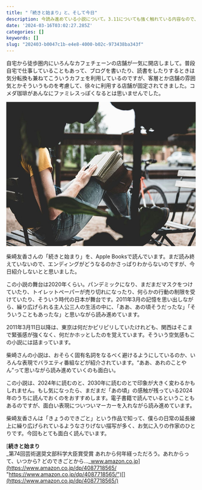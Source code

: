 ```yaml
---
title: "「続きと始まり」と、そして今日"
description: 今読み進めている小説について。3.11についても強く触れている内容なので、いま紹介したいと思いました。
date: '2024-03-16T03:02:27.285Z'
categories: []
keywords: []
slug: "202403-b0047c1b-e4e8-4000-b02c-973438ba343f"
---
```

自宅から徒歩圏内にいろんなカフェチェーンの店舗が一気に開店しまして。普段自宅で仕事していることもあって、ブログを書いたり、読書をしたりするときは気分転換も兼ねてこういうカフェを利用しているのですが、客層とか店舗の雰囲気とかそういうものを考慮して、徐々に利用する店舗が固定されてきました。コメダ珈琲があんなにファミレスっぽくなるとは思いませんでした。

![](0__etPh9JXIWnWLQWpG.jpg)

柴崎友香さんの「続きと始まり」を、Apple Booksで読んでいます。まだ読み終えていないので、エンディングがどうなるのかさっぱりわからないのですが、今日紹介しないとと思いました。

この小説の舞台は2020年くらい。パンデミックになり、まだまだマスクをつけていたり、トイレットペーパーが売り切れになったり、何らかの行動の制限を受けていたり、そういう時代の日本が舞台です。2011年3月の記憶を思い出しながら、繰り広げられる主人公三人の生活の中に、「ああ、あの頃そうだったな」「そういうこともあったな」と思いながら読み進めています。

2011年3月11日以降は、東京は何だかピリピリしていたけれども、関西はそこまで緊張感が強くなく、何だかホッとしたのを覚えています。そういう空気感もこの小説には詰まっています。

柴崎さんの小説は、おそらく固有名詞をなるべく避けるようにしているのか、いろんな表現でバラエティ番組などが紹介されています。“ああ、あれのことやん”って思いながら読み進めていくのも面白い。

この小説は、2024年に読むのと、2030年に読むのとで印象が大きく変わるかもしれません。もし気になったら、まだまだ「あの頃」の感触が残っている2024年のうちに読んでおくのをおすすめします。電子書籍で読んでいるということもあるのですが、面白い表現についついマーカーを入れながら読み進めています。

柴崎友香さんは「きょうのできごと」という作品で知って、僕らの日常の延長線上に繰り広げられているようなさりげない描写が多く、お気に入りの作家のひとりです。今回もとても面白く読んでいます。

[**続きと始まり**  
_第74回芸術選奨文部科学大臣賞受賞 あれから何年経っただろう。あれからって、いつから? どのできごとから…_www.amazon.co.jp](https://www.amazon.co.jp/dp/4087718565/ "https://www.amazon.co.jp/dp/4087718565/")[](https://www.amazon.co.jp/dp/4087718565/)